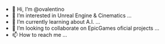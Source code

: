 - 👋 Hi, I’m @ovalentino
- 👀 I’m interested in Unreal Engine & Cinematics ...
- 🌱 I’m currently learning about A.I.   ...
- 💞️ I’m looking to collaborate on EpicGames oficial projects ...
- 📫 How to reach me ...

<!---
ovalentino/ovalentino is a ✨ special ✨ repository because its `README.md` (this file) appears on your GitHub profile.
You can click the Preview link to take a look at your changes.
--->
